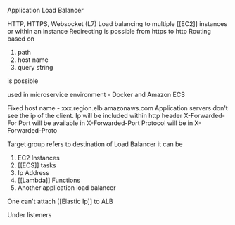 Application Load Balancer 


HTTP, HTTPS, Websocket (L7)
Load balancing to multiple [[EC2]] instances or within an instance
Redirecting is possible from https to http
Routing based on 
1. path
2. host name
3. query string 

is possible

used in microservice environment - Docker and Amazon ECS

Fixed host name - xxx.region.elb.amazonaws.com
Application servers don't see the ip of the client. Ip will be included within http header X-Forwarded-For
Port will be available in X-Forwarded-Port
Protocol will be in X-Forwarded-Proto

Target group refers to destination of Load Balancer
it can be
1. EC2 Instances
2. [[ECS]] tasks
3. Ip Address
4. [[Lambda]] Functions
5. Another application load balancer

One can't attach [[Elastic Ip]] to ALB

Under listeners

